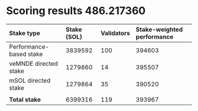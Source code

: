 # Scoring results 486.217360

| Stake type              | Stake (SOL) | Validators | Stake-weighted performance |
|:------------------------|:------------|:-----------|:---------------------------|
| Performance-based stake | 3839592     | 100        | 394603                     |
| veMNDE directed stake   | 1279860     | 14         | 395507                     |
| mSOL directed stake     | 1279864     | 35         | 390520                     |
|                         |             |            |                            |
| **Total stake**         | 6399316     | 119        | 393967                     |
